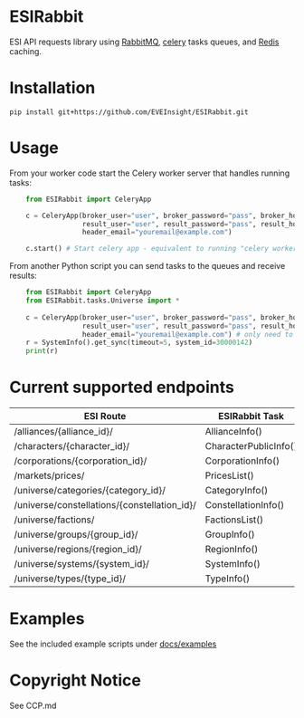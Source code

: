 # ESIRabbit
ESI API requests library using [RabbitMQ](https://www.rabbitmq.com/), [celery](https://docs.celeryproject.org/en/stable/getting-started/introduction.html) tasks queues, and [Redis](https://redis.io/) caching.

# Installation
```
pip install git+https://github.com/EVEInsight/ESIRabbit.git
```

# Usage
From your worker code start the Celery worker server that handles running tasks:
```python
    from ESIRabbit import CeleryApp

    c = CeleryApp(broker_user="user", broker_password="pass", broker_host="host", broker_port=5672, broker_vhost="esi",
                  result_user="user", result_password="pass", result_host="host", result_port=6379, result_db=0,
                  header_email="youremail@example.com")

    c.start() # Start celery app - equivalent to running "celery worker -l WARNING --autoscale 10,1 -Q queues"
```

From another Python script you can send tasks to the queues and receive results:
```python
    from ESIRabbit import CeleryApp
    from ESIRabbit.tasks.Universe import *
    
    c = CeleryApp(broker_user="user", broker_password="pass", broker_host="host", broker_port=5672, broker_vhost="esi",
                  result_user="user", result_password="pass", result_host="host", result_port=6379, result_db=0,
                  header_email="youremail@example.com") # only need to call this once in our code to init the tasks
    r = SystemInfo().get_sync(timeout=5, system_id=30000142)
    print(r)
```

# Current supported endpoints

| ESI Route                                    | ESIRabbit Task        |
|----------------------------------------------|-----------------------|
| /alliances/{alliance_id}/                    | AllianceInfo()        |
| /characters/{character_id}/                  | CharacterPublicInfo() |
| /corporations/{corporation_id}/              | CorporationInfo()     |
| /markets/prices/                             | PricesList()          |
| /universe/categories/{category_id}/          | CategoryInfo()        |
| /universe/constellations/{constellation_id}/ | ConstellationInfo()   |
| /universe/factions/                          | FactionsList()        |
| /universe/groups/{group_id}/                 | GroupInfo()           |
| /universe/regions/{region_id}/               | RegionInfo()          |
| /universe/systems/{system_id}/               | SystemInfo()          |
| /universe/types/{type_id}/                   | TypeInfo()            |

# Examples
See the included example scripts under [docs/examples](https://github.com/EVEInsight/ESIRabbit/tree/main/docs/examples)

# Copyright Notice
See CCP.md

